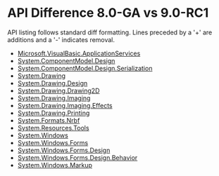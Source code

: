 # API Difference 8.0-GA vs 9.0-RC1

API listing follows standard diff formatting.
Lines preceded by a '+' are additions and a '-' indicates removal.

* [Microsoft.VisualBasic.ApplicationServices](9.0-RC1_Microsoft.VisualBasic.ApplicationServices.md)
* [System.ComponentModel.Design](9.0-RC1_System.ComponentModel.Design.md)
* [System.ComponentModel.Design.Serialization](9.0-RC1_System.ComponentModel.Design.Serialization.md)
* [System.Drawing](9.0-RC1_System.Drawing.md)
* [System.Drawing.Design](9.0-RC1_System.Drawing.Design.md)
* [System.Drawing.Drawing2D](9.0-RC1_System.Drawing.Drawing2D.md)
* [System.Drawing.Imaging](9.0-RC1_System.Drawing.Imaging.md)
* [System.Drawing.Imaging.Effects](9.0-RC1_System.Drawing.Imaging.Effects.md)
* [System.Drawing.Printing](9.0-RC1_System.Drawing.Printing.md)
* [System.Formats.Nrbf](9.0-RC1_System.Formats.Nrbf.md)
* [System.Resources.Tools](9.0-RC1_System.Resources.Tools.md)
* [System.Windows](9.0-RC1_System.Windows.md)
* [System.Windows.Forms](9.0-RC1_System.Windows.Forms.md)
* [System.Windows.Forms.Design](9.0-RC1_System.Windows.Forms.Design.md)
* [System.Windows.Forms.Design.Behavior](9.0-RC1_System.Windows.Forms.Design.Behavior.md)
* [System.Windows.Markup](9.0-RC1_System.Windows.Markup.md)

